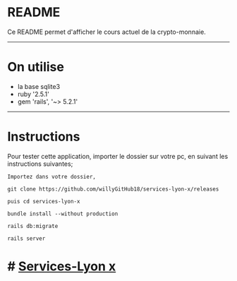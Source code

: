 # README

Ce README permet d'afficher le cours actuel de la crypto-monnaie.

------------------------------
# On utilise

* la base sqlite3
* ruby '2.5.1'
* gem 'rails', '~> 5.2.1'


------------------------------
# Instructions #

Pour tester cette application, importer le dossier sur votre pc, en suivant les instructions suivantes;

```
Importez dans votre dossier,

git clone https://github.com/willyGitHub18/services-lyon-x/releases

puis cd services-lyon-x

bundle install --without production

rails db:migrate

rails server

```

# # [Services-Lyon x](https://services-lyon-x.herokuapp.com/)
